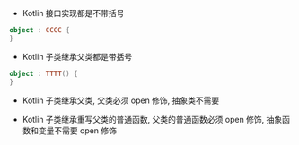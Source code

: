 - Kotlin 接口实现都是不带括号
```kotlin
object : CCCC {
}
```

- Kotlin 子类继承父类都是带括号
```kotlin
object : TTTT() {
}
```

- Kotlin 子类继承父类, 父类必须 open 修饰, 抽象类不需要

- Kotlin 子类继承重写父类的普通函数, 父类的普通函数必须 open 修饰, 抽象函数和变量不需要 open 修饰










